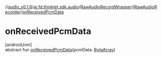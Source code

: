 //[audio_v0.1.6](../../../../index.md)/[ai.fd.thinklet.sdk.audio](../../index.md)/[RawAudioRecordWrapper](../index.md)/[IRawAudioRecorder](index.md)/[onReceivedPcmData](on-received-pcm-data.md)

# onReceivedPcmData

[androidJvm]\
abstract fun [onReceivedPcmData](on-received-pcm-data.md)(pcmData: [ByteArray](https://kotlinlang.org/api/latest/jvm/stdlib/kotlin/-byte-array/index.html))
